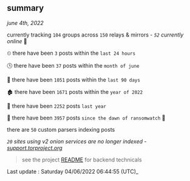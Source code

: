 
## summary
_june 4th, 2022_

currently tracking `104` groups across `150` relays & mirrors - _`52` currently online_ 📡

⏲ there have been `3` posts within the `last 24 hours`

🕓 there have been `37` posts within the `month of june`

📅 there have been `1051` posts within the `last 90 days`

🏚 there have been `1671` posts within the `year of 2022`

🚀 there have been `2252` posts `last year`

🦕 there have been `3957` posts `since the dawn of ransomwatch` 🐣

there are `50` custom parsers indexing posts

_`20` sites using v2 onion services are no longer indexed - [support.torproject.org](https://support.torproject.org/onionservices/v2-deprecation/)_

> see the project [README](https://github.com/jmousqueton/ransomwatch#readme) for backend technicals



Last update : Saturday 04/06/2022 06:44:55 (UTC)_

